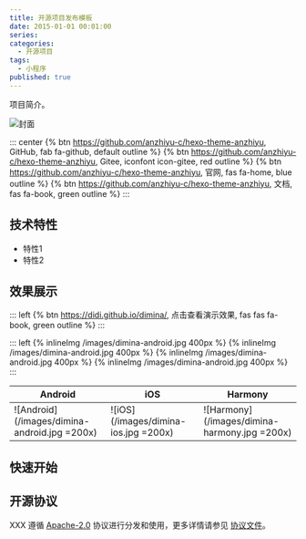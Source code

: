 ```yaml
---
title: 开源项目发布模板
date: 2015-01-01 00:01:00
series: 
categories:
  - 开源项目
tags:
  - 小程序
published: true
---
```


项目简介。

![封面](/assets/image/cover.png)

::: center
{% btn https://github.com/anzhiyu-c/hexo-theme-anzhiyu, GitHub, fab fa-github, default outline %}
{% btn https://github.com/anzhiyu-c/hexo-theme-anzhiyu, Gitee, iconfont icon-gitee, red outline %}
{% btn https://github.com/anzhiyu-c/hexo-theme-anzhiyu, 官网, fas fa-home, blue outline %}
{% btn https://github.com/anzhiyu-c/hexo-theme-anzhiyu, 文档, fas fa-book, green outline %}
:::

## 技术特性

- 特性1
- 特性2

## 效果展示

::: left
{% btn https://didi.github.io/dimina/, 点击查看演示效果, fas fas fa-book, green outline %}
:::

::: left
{% inlineImg /images/dimina-android.jpg 400px %}
{% inlineImg /images/dimina-android.jpg 400px %}
{% inlineImg /images/dimina-android.jpg 400px %}
{% inlineImg /images/dimina-android.jpg 400px %}
:::

| Android | iOS | Harmony |
| --- |  --- |  --- |
| ![Android](/images/dimina-android.jpg =200x) | ![iOS](/images/dimina-ios.jpg =200x) | ![Harmony](/images/dimina-harmony.jpg =200x) |

## 快速开始

## 开源协议

XXX 遵循 [Apache-2.0](//) 协议进行分发和使用，更多详情请参见 [协议文件](//)。
